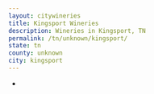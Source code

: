 ```yaml
---
layout: citywineries
title: Kingsport Wineries
description: Wineries in Kingsport, TN
permalink: /tn/unknown/kingsport/
state: tn
county: unknown
city: kingsport
---
```

-
